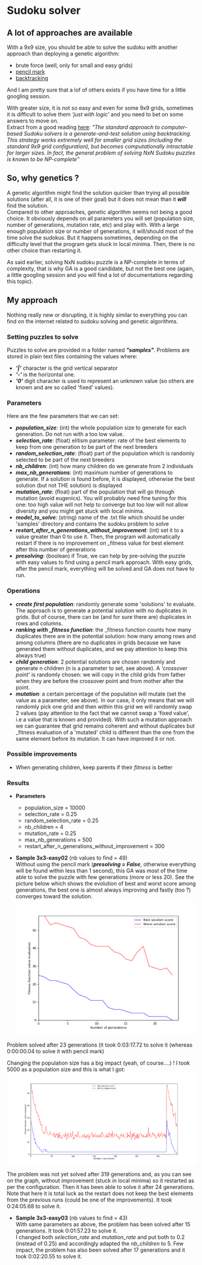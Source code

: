 # Sudoku solver
## A lot of approaches are available
With a 9x9 size, you should be able to solve the sudoku with another
approach than deploying a genetic algorithm:
* brute force (well, only for small and easy grids)
* [pencil mark](https://www.learn-sudoku.com/pencil-marks.html)
* [backtracking](https://www.geeksforgeeks.org/sudoku-backtracking-7/)  

And I am pretty sure that a lof of others exists if you have time for a little googling session.

With greater size, it is not so easy and even for some 9x9 grids, sometimes
it is difficult to solve them *'just with logic'* and you need to bet on some answers
to move on.  
Extract from a good reading [here](http://micsymposium.org/mics_2009_proceedings/mics2009_submission_66.pdf):
*"The standard approach to computer-based Sudoku solvers is a generate-and-test solution using
backtracking. This strategy works extremely well for smaller grid sizes (including the
standard 9x9 grid configuration), but becomes computationally intractable for larger sizes. In
fact, the general problem of solving NxN Sudoku puzzles is known to be NP-complete"*

## So, why genetics ?
A genetic algorithm might find the solution quicker than trying all possible
solutions (after all, it is one of their goal) but it does not mean than it ***will***
find the solution.    
Compared to other approaches, genetic algorithm seems not being a good choice.
It obviously depends on all parameters you will set (population size, number of
generations, mutation rate, etc) and play with. With a large enough population size or number of generations,
it will/should most of the time solve the sudokus. But it happens sometimes, depending
on the difficulty level that the program gets stuck in local minima.
Then, there is no other choice than restarting it.  

As said earlier, solving NxN sudoku puzzle is a NP-complete in terms of complexity, that is why GA is a
good candidate, but not the best one (again, a little googling session and you will find a lot of documentations
regarding this topic).

## My approach
Nothing really new or disrupting, it is highly similar to everything you can find on the internet related to
sudoku solving and genetic algorithms.

### Setting puzzles to solve  
Puzzles to solve are provided in a folder named ***"samples"***. Problems are stored
in plain text files containing the values where:
* ***'|'*** character is the grid vertical separator
* ***'-'*** is the horizontal one.
* ***'0'*** digit character is used to represent an unknown value (so others are known and are so called 'fixed' values). 

### Parameters
Here are the few parameters that we can set:
* ***population_size***: (int) the whole population size to generate for each generation. Do not run with a too low value.
* ***selection_rate***: (float) elitism parameter: rate of the best elements to keep from one generation to be part of
the next breeders
* ***random_selection_rate***: (float) part of the population which is randomly selected to be part of the next breeders
* ***nb_children***: (int) how many children do we generate from 2 individuals
* ***max_nb_generations***: (int) maximum number of generations to generate. If a solution is found before, it is 
displayed, otherwise the best solution (but not THE solution) is displayed
* ***mutation_rate***: (float) part of the population that will go through mutation (avoid eugenics). You will probably 
need fine tuning for this one: too high value will not help to converge but too low will not allow diversity and you
might get stuck with local minima.
* ***model_to_solve***: (string) name of the .txt file which should be under 'samples' directory and contains the sudoku
problem to solve
* ***restart_after_n_generations_without_improvement***: (int) set it to a value greater than 0 to use it. Then, the
program will automatically restart if there is no improvement on _fitness value for best element after this number of
generations
* ***presolving***: (boolean) if True, we can help by pre-solving the puzzle with easy values to find using a pencil
mark approach. With easy grids, after the pencil mark, everything will be solved and GA does not have to run.

### Operations
* ***create first population***: randomly generate some 'solutions' to evaluate. The approach is to generate a potential
solution with no duplicates in grids. But of course, there can be (and for sure there are) duplicates in rows and columns.
* ***ranking with _fitness function***: the _fitness function counts how many duplicates there are in the potential
solution: how many among rows and among columns (there are no duplicates in grids because we have generated them without
duplicates, and we pay attention to keep this always true)
* ***child generation***: 2 potential solutions are chosen randomly and generate n children (n is a parameter to set,
see above). A *'crossover point'* is randomly chosen: we will copy in the child grids from father when they are before 
the crossover point and from mother after the point.
* ***mutation***: a certain percentage of the population will mutate (set the value as a parameter, see above). In our
case, it only means that we will randomly pick one grid and then within this grid we will randomly swap 2 values (pay
attention to the fact that we cannot swap a 'fixed value', i.e a value that is known and provided). With such a
mutation approach we can guarantee that grid remains coherent and without duplicates but _fitness evaluation of a
'mutated' child is different than the one from the same element before its mutation. It can have improved it or not. 

### Possible improvements
* When generating children, keep parents if their _fitness_ is better

### Results
* **Parameters**  
    * population_size = 10000  
    * selection_rate = 0.25  
    * random_selection_rate = 0.25  
    * nb_children = 4  
    * mutation_rate = 0.25  
    * max_nb_generations = 500  
    * restart_after_n_generations_without_improvement = 300  

* **Sample 3x3-easy02** (nb values to find = 49)  
Without using the pencil mark (***presolving = False***, otherwise everything will be found within less than 1 second), this
GA was most of the time able to solve the puzzle with few generations (more or less 20).
See the picture below which shows the evolution of best and worst score among generations, the best one is almost always
improving and fastly (too ?) converges toward the solution.  
![3x3 grid easy02 population 10000](results/3x3-easy02-10000.png)  

Problem solved after 23 generations (it took 0:03:17.72 to solve it (whereas 0:00:00.04 to solve it with pencil mark)

Changing the population size has a big impact (yeah, of course....) ! I took 5000 as a population size and this is what
I got:  
![3x3 grid easy02 population 5000](results/3x3-easy02-5000.png)  

The problem was not yet solved after 319 generations and, as you can see on the graph, without improvement (stuck in local
minima) so it restarted as per the configuration. Then it has been able to solve it after 24 generations. Note that here
it is total luck as the restart does not keep the best elements from the previous runs (could be one of the improvements).
It took 0:24:05.68 to solve it.

* **Sample 3x3-easy03** (nb values to find = 43)  
With same parameters as above, the problem has been solved after 15 generations. It took 0:01:57.23 to solve it.  
I changed both *selection_rate* and *mutation_rate* and put both to 0.2 (instead of 0.25) and accordingly adapted the
*nb_children* to 5.
Few impact, the problem has also been solved after 17 generations and it took 0:02:20.55 to solve it.